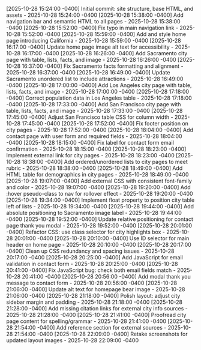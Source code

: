 
[2025-10-28 15:24:00 -0400] Initial commit: site structure, base HTML, and assets - 2025-10-28 15:24:00 -0400
[2025-10-28 15:38:00 -0400] Add navigation bar and semantic HTML to all pages - 2025-10-28 15:38:00 -0400
[2025-10-28 15:52:00 -0400] Fix typo in main navigation link - 2025-10-28 15:52:00 -0400
[2025-10-28 15:59:00 -0400] Add and style home page introducing California - 2025-10-28 15:59:00 -0400
[2025-10-28 16:17:00 -0400] Update home page image alt text for accessibility - 2025-10-28 16:17:00 -0400
[2025-10-28 16:26:00 -0400] Add Sacramento city page with table, lists, facts, and image - 2025-10-28 16:26:00 -0400
[2025-10-28 16:37:00 -0400] Fix Sacramento facts formatting and alignment - 2025-10-28 16:37:00 -0400
[2025-10-28 16:49:00 -0400] Update Sacramento unordered list to include attractions - 2025-10-28 16:49:00 -0400
[2025-10-28 17:00:00 -0400] Add Los Angeles city page with table, lists, facts, and image - 2025-10-28 17:00:00 -0400
[2025-10-28 17:18:00 -0400] Correct population data in Los Angeles table - 2025-10-28 17:18:00 -0400
[2025-10-28 17:33:00 -0400] Add San Francisco city page with table, lists, facts, and image - 2025-10-28 17:33:00 -0400
[2025-10-28 17:45:00 -0400] Adjust San Francisco table CSS for column width - 2025-10-28 17:45:00 -0400
[2025-10-28 17:52:00 -0400] Fix footer position on city pages - 2025-10-28 17:52:00 -0400
[2025-10-28 18:04:00 -0400] Add contact page with user form and required fields - 2025-10-28 18:04:00 -0400
[2025-10-28 18:15:00 -0400] Fix label for contact form email confirmation - 2025-10-28 18:15:00 -0400
[2025-10-28 18:23:00 -0400] Implement external link for city pages - 2025-10-28 18:23:00 -0400
[2025-10-28 18:38:00 -0400] Add ordered/unordered lists to city pages to meet rubric - 2025-10-28 18:38:00 -0400
[2025-10-28 18:49:00 -0400] Add HTML table for demographics in city pages - 2025-10-28 18:49:00 -0400
[2025-10-28 19:07:00 -0400] Add external CSS with consistent font-family and color - 2025-10-28 19:07:00 -0400
[2025-10-28 19:20:00 -0400] Add :hover pseudo-class to nav for rollover effect - 2025-10-28 19:20:00 -0400
[2025-10-28 19:34:00 -0400] Implement float property to position city table left of lists - 2025-10-28 19:34:00 -0400
[2025-10-28 19:44:00 -0400] Add absolute positioning to Sacramento image label - 2025-10-28 19:44:00 -0400
[2025-10-28 19:52:00 -0400] Update relative positioning for contact page thank you modal - 2025-10-28 19:52:00 -0400
[2025-10-28 20:01:00 -0400] Refactor CSS: use class selector for city highlights box - 2025-10-28 20:01:00 -0400
[2025-10-28 20:10:00 -0400] Use ID selector for main header on home page - 2025-10-28 20:10:00 -0400
[2025-10-28 20:17:00 -0400] Clean up CSS redundancy and spacing issues - 2025-10-28 20:17:00 -0400
[2025-10-28 20:25:00 -0400] Add JavaScript for email validation in contact form - 2025-10-28 20:25:00 -0400
[2025-10-28 20:41:00 -0400] Fix JavaScript bug: check both email fields match - 2025-10-28 20:41:00 -0400
[2025-10-28 20:56:00 -0400] Add modal thank you message to contact form - 2025-10-28 20:56:00 -0400
[2025-10-28 21:06:00 -0400] Update alt text for homepage bear image - 2025-10-28 21:06:00 -0400
[2025-10-28 21:18:00 -0400] Polish layout: adjust city sidebar margin and padding - 2025-10-28 21:18:00 -0400
[2025-10-28 21:28:00 -0400] Add missing citation links for external city info sources - 2025-10-28 21:28:00 -0400
[2025-10-28 21:41:00 -0400] Proofread city page content for spelling/grammar - 2025-10-28 21:41:00 -0400
[2025-10-28 21:54:00 -0400] Add reference section for external sources - 2025-10-28 21:54:00 -0400
[2025-10-28 22:09:00 -0400] Retake screenshots for updated layout images - 2025-10-28 22:09:00 -0400
